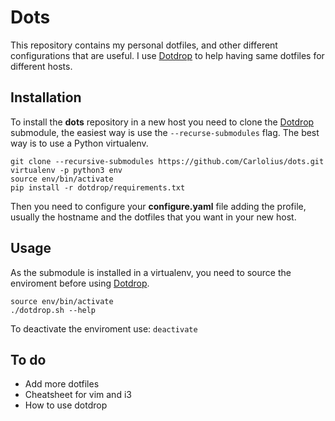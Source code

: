 # Dots
This repository contains my personal dotfiles, and other different configurations that are useful.
I use [Dotdrop][dotdrop] to help having same dotfiles for different hosts.

## Installation
To install the **dots** repository in a new host you need to clone the [Dotdrop][dotdrop] submodule, the easiest way is use the `--recurse-submodules` flag. The best way is to use a Python virtualenv.
~~~
git clone --recursive-submodules https://github.com/Carlolius/dots.git
virtualenv -p python3 env
source env/bin/activate
pip install -r dotdrop/requirements.txt
~~~
Then you need to configure your **configure.yaml** file adding the profile, usually the hostname and the dotfiles that you want in your new host.

## Usage
As the submodule is installed in a virtualenv, you need to source the enviroment before using [Dotdrop][dotdrop].
~~~
source env/bin/activate
./dotdrop.sh --help
~~~
To deactivate the enviroment use: `deactivate`

## To do
* Add more dotfiles
* Cheatsheet for vim and i3
* How to use dotdrop

[dotdrop]: https://github.com/deadc0de6/dotdrop
